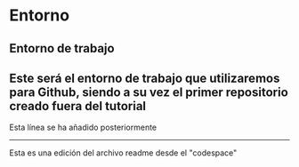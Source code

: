 # Entorno
Entorno de trabajo
---
Este será el entorno de trabajo que utilizaremos para Github, siendo a su vez el primer repositorio creado fuera del tutorial
---
Esta línea se ha añadido posteriormente

---
Esta es una edición del archivo readme desde el "codespace"